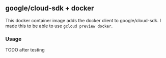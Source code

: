 ## google/cloud-sdk + docker

This docker container image adds the docker client to google/cloud-sdk. I made this to be able to use `gcloud preview docker`.

### Usage
TODO after testing
